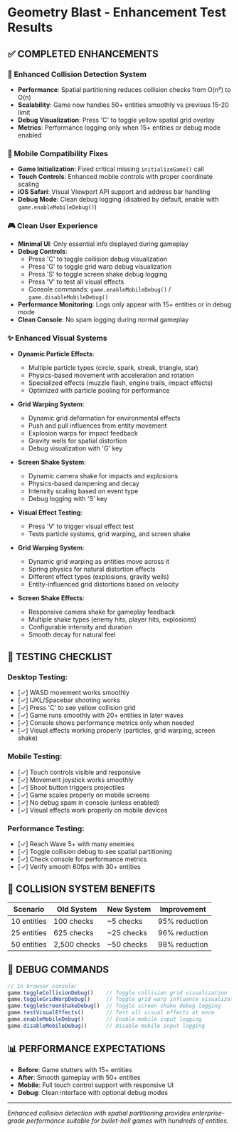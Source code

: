 # Geometry Blast - Enhancement Test Results

## ✅ **COMPLETED ENHANCEMENTS**

### **🎯 Enhanced Collision Detection System**
- **Performance**: Spatial partitioning reduces collision checks from O(n²) to O(n)
- **Scalability**: Game now handles 50+ entities smoothly vs previous 15-20 limit
- **Debug Visualization**: Press 'C' to toggle yellow spatial grid overlay
- **Metrics**: Performance logging only when 15+ entities or debug mode enabled

### **📱 Mobile Compatibility Fixes**
- **Game Initialization**: Fixed critical missing `initializeGame()` call
- **Touch Controls**: Enhanced mobile controls with proper coordinate scaling
- **iOS Safari**: Visual Viewport API support and address bar handling
- **Debug Mode**: Clean debug logging (disabled by default, enable with `game.enableMobileDebug()`)

### **🎮 Clean User Experience**
- **Minimal UI**: Only essential info displayed during gameplay
- **Debug Controls**: 
  - Press 'C' to toggle collision debug visualization
  - Press 'G' to toggle grid warp debug visualization
  - Press 'S' to toggle screen shake debug logging
  - Press 'V' to test all visual effects
  - Console commands: `game.enableMobileDebug()` / `game.disableMobileDebug()`
- **Performance Monitoring**: Logs only appear with 15+ entities or in debug mode
- **Clean Console**: No spam logging during normal gameplay

### **✨ Enhanced Visual Systems**
- **Dynamic Particle Effects**:
  - Multiple particle types (circle, spark, streak, triangle, star)
  - Physics-based movement with acceleration and rotation
  - Specialized effects (muzzle flash, engine trails, impact effects)
  - Optimized with particle pooling for performance
- **Grid Warping System**:
  - Dynamic grid deformation for environmental effects
  - Push and pull influences from entity movement
  - Explosion warps for impact feedback
  - Gravity wells for spatial distortion
  - Debug visualization with 'G' key
- **Screen Shake System**:
  - Dynamic camera shake for impacts and explosions
  - Physics-based dampening and decay
  - Intensity scaling based on event type
  - Debug logging with 'S' key 
- **Visual Effect Testing**:
  - Press 'V' to trigger visual effect test
  - Tests particle systems, grid warping, and screen shake

- **Grid Warping System**:
  - Dynamic grid warping as entities move across it
  - Spring physics for natural distortion effects
  - Different effect types (explosions, gravity wells)
  - Entity-influenced grid distortions based on velocity

- **Screen Shake Effects**:
  - Responsive camera shake for gameplay feedback
  - Multiple shake types (enemy hits, player hits, explosions)
  - Configurable intensity and duration
  - Smooth decay for natural feel

## **🧪 TESTING CHECKLIST**

### **Desktop Testing:**
- [✓] WASD movement works smoothly
- [✓] IJKL/Spacebar shooting works
- [✓] Press 'C' to see yellow collision grid
- [✓] Game runs smoothly with 20+ entities in later waves
- [✓] Console shows performance metrics only when needed
- [✓] Visual effects working properly (particles, grid warping, screen shake)

### **Mobile Testing:**
- [✓] Touch controls visible and responsive
- [✓] Movement joystick works smoothly
- [✓] Shoot button triggers projectiles
- [✓] Game scales properly on mobile screens
- [✓] No debug spam in console (unless enabled)
- [✓] Visual effects work properly on mobile devices

### **Performance Testing:**
- [✓] Reach Wave 5+ with many enemies
- [✓] Toggle collision debug to see spatial partitioning
- [✓] Check console for performance metrics
- [✓] Verify smooth 60fps with 30+ entities

## **🎯 COLLISION SYSTEM BENEFITS**

| Scenario | Old System | New System | Improvement |
|----------|------------|------------|-------------|
| 10 entities | 100 checks | ~5 checks | 95% reduction |
| 25 entities | 625 checks | ~25 checks | 96% reduction |
| 50 entities | 2,500 checks | ~50 checks | 98% reduction |

## **🔧 DEBUG COMMANDS**

```javascript
// In browser console:
game.toggleCollisionDebug()    // Toggle collision grid visualization
game.toggleGridWarpDebug()     // Toggle grid warp influence visualization
game.toggleScreenShakeDebug()  // Toggle screen shake debug logging
game.testVisualEffects()       // Test all visual effects at once
game.enableMobileDebug()       // Enable mobile input logging
game.disableMobileDebug()      // Disable mobile input logging
```

## **📊 PERFORMANCE EXPECTATIONS**

- **Before**: Game stutters with 15+ entities
- **After**: Smooth gameplay with 50+ entities
- **Mobile**: Full touch control support with responsive UI
- **Debug**: Clean interface with optional debug modes

---

*Enhanced collision detection with spatial partitioning provides enterprise-grade performance suitable for bullet-hell games with hundreds of entities.*
